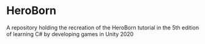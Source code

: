 # HeroBorn
 A repository holding the recreation of the HeroBorn tutorial in the 5th edition of learning C# by developing games in Unity 2020
